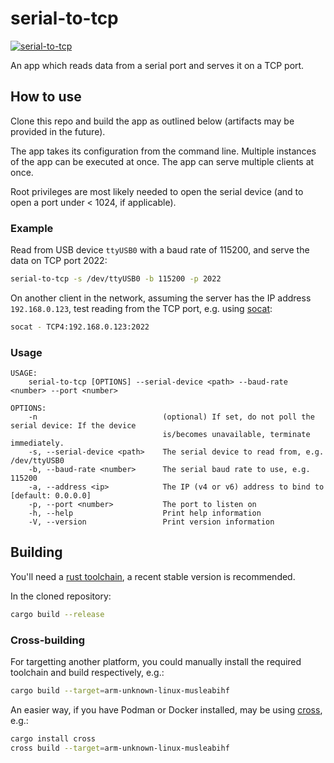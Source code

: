 # serial-to-tcp

[![serial-to-tcp](https://github.com/etienne-k/serial-to-tcp/actions/workflows/rust.yml/badge.svg?branch=main)](https://github.com/etienne-k/serial-to-tcp/actions/workflows/rust.yml)

An app which reads data from a serial port and serves it on a TCP port.

## How to use

Clone this repo and build the app as outlined below (artifacts may be provided in the future).

The app takes its configuration from the command line. Multiple instances of the app can be executed at once. The app can serve multiple clients at once.

Root privileges are most likely needed to open the serial device (and to open a port under < 1024, if applicable).

### Example

Read from USB device `ttyUSB0` with a baud rate of 115200, and serve the data on TCP port 2022:

```bash
serial-to-tcp -s /dev/ttyUSB0 -b 115200 -p 2022
```

On another client in the network, assuming the server has the IP address `192.168.0.123`, test reading from the TCP port, e.g. using [socat](http://www.dest-unreach.org/socat/):

```bash
socat - TCP4:192.168.0.123:2022
```

### Usage

```
USAGE:
    serial-to-tcp [OPTIONS] --serial-device <path> --baud-rate <number> --port <number>

OPTIONS:
    -n                            (optional) If set, do not poll the serial device: If the device
                                  is/becomes unavailable, terminate immediately.
    -s, --serial-device <path>    The serial device to read from, e.g. /dev/ttyUSB0
    -b, --baud-rate <number>      The serial baud rate to use, e.g. 115200
    -a, --address <ip>            The IP (v4 or v6) address to bind to [default: 0.0.0.0]
    -p, --port <number>           The port to listen on
    -h, --help                    Print help information
    -V, --version                 Print version information
```

## Building

You'll need a [rust toolchain](https://rustup.rs), a recent stable version is recommended.

In the cloned repository:

```bash
cargo build --release
```

### Cross-building

For targetting another platform, you could manually install the required toolchain and build respectively, e.g.:

```bash
cargo build --target=arm-unknown-linux-musleabihf
```

An easier way, if you have Podman or Docker installed, may be using [cross](https://github.com/cross-rs/cross), e.g.:

```bash
cargo install cross
cross build --target=arm-unknown-linux-musleabihf
```
